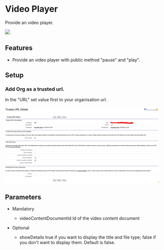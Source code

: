 # Video Player

Provide an video player.

<img src="docs/animation.gif"/>

## Features

- Provide an video player with public method "pause" and "play".

## Setup

### Add Org as a trusted url.

In the "URL" set value first to your organisation url.

<img src="docs/trustedUrl.png"/>

## Parameters

- Mandatory

  - videoContentDocumentId Id of the video content document

- Optional

  - showDetails true if you want to display the title and file type; false if you don't want to display them. Default is false.
